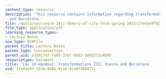 ```yaml
---
content_type: resource
description: 'This resource contains information regarding transformations III: Vienna
  and Barcelona.'
file: /media/courses/4-241j-theory-of-city-form-spring-2013/1fa43e9f921b9d869ceb4ca9f308871c_MIT4_241JS13_handout10.pdf
file_type: application/pdf
learning_resource_types:
- Lecture Notes
ocw_type: OCWFile
parent_title: Lecture Notes
parent_type: CourseSection
parent_uid: a3d91747-fe05-37ef-d9d2-3e93312c4b95
resourcetype: Document
title: 'Lec 10 Handout: Transformations III: Vienna and Barcelona'
uid: 1fa43e9f-921b-9d86-9ceb-4ca9f308871c
---
```

